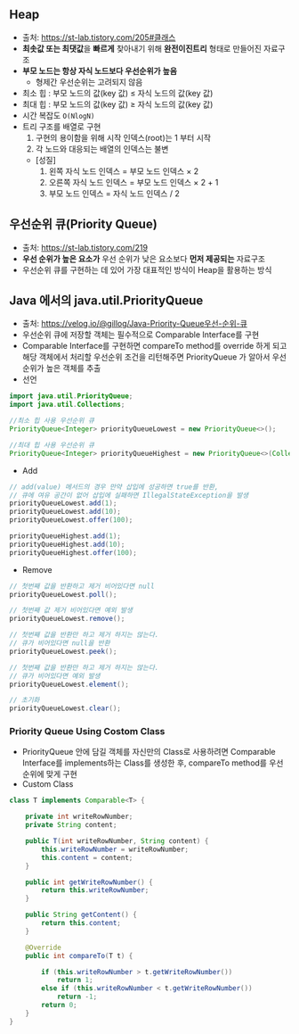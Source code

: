 ## Heap
- 출처: https://st-lab.tistory.com/205#클래스
- **최솟값 또는 최댓값**을 **빠르게** 찾아내기 위해 **완전이진트리** 형태로 만들어진 자료구조
- **부모 노드는 항상 자식 노드보다 우선순위가 높음**
    - 형제간 우선순위는 고려되지 않음
- 최소 힙 : 부모 노드의 값(key 값) ≤ 자식 노드의 값(key 값)
- 최대 힙 : 부모 노드의 값(key 값) ≥ 자식 노드의 값(key 값)
- 시간 복잡도 ```O(NlogN)```
- 트리 구조를 배열로 구현
    1. 구현의 용이함을 위해 시작 인덱스(root)는 1 부터 시작
    2. 각 노드와 대응되는 배열의 인덱스는 불변
    - [성질]
        1. 왼쪽 자식 노드 인덱스 = 부모 노드 인덱스 × 2 
        2. 오른쪽 자식 노드 인덱스 = 부모 노드 인덱스 × 2 + 1
        3. 부모 노드 인덱스 = 자식 노드 인덱스 / 2
## 우선순위 큐(Priority Queue)
- 출처: https://st-lab.tistory.com/219
- **우선 순위가 높은 요소가** 우선 순위가 낮은 요소보다 **먼저 제공되는** 자료구조
- 우선순위 큐를 구현하는 데 있어 가장 대표적인 방식이 Heap을 활용하는 방식
## Java 에서의 java.util.PriorityQueue
- 출처: https://velog.io/@gillog/Java-Priority-Queue우선-순위-큐
- 우선순위 큐에 저장할 객체는 필수적으로 Comparable Interface를 구현
- Comparable Interface를 구현하면 compareTo method를 override 하게 되고 해당 객체에서 처리할 우선순위 조건을 리턴해주면 PriorityQueue 가 알아서 우선순위가 높은 객체를 추출
- 선언
```java
import java.util.PriorityQueue;
import java.util.Collections;

//최소 힙 사용 우선순위 큐
PriorityQueue<Integer> priorityQueueLowest = new PriorityQueue<>();

//최대 힙 사용 우선순위 큐
PriorityQueue<Integer> priorityQueueHighest = new PriorityQueue<>(Collections.reverseOrder());
```
- Add
```java
// add(value) 메서드의 경우 만약 삽입에 성공하면 true를 반환, 
// 큐에 여유 공간이 없어 삽입에 실패하면 IllegalStateException을 발생
priorityQueueLowest.add(1);
priorityQueueLowest.add(10);
priorityQueueLowest.offer(100);

priorityQueueHighest.add(1);
priorityQueueHighest.add(10);
priorityQueueHighest.offer(100);
```
- Remove
```java
// 첫번째 값을 반환하고 제거 비어있다면 null
priorityQueueLowest.poll();

// 첫번째 값 제거 비어있다면 예외 발생
priorityQueueLowest.remove(); 

// 첫번째 값을 반환만 하고 제거 하지는 않는다.
// 큐가 비어있다면 null을 반환
priorityQueueLowest.peek();

// 첫번째 값을 반환만 하고 제거 하지는 않는다.
// 큐가 비어있다면 예외 발생
priorityQueueLowest.element();

// 초기화
priorityQueueLowest.clear();  
```
### Priority Queue Using Costom Class
- PriorityQueue 안에 담길 객체를 자신만의 Class로 사용하려면 Comparable Interface를 implements하는 Class를 생성한 후, compareTo method를 우선 순위에 맞게 구현
- Custom Class
```java
class T implements Comparable<T> {

    private int writeRowNumber;
    private String content;

    public T(int writeRowNumber, String content) {
        this.writeRowNumber = writeRowNumber;
        this.content = content;
    }

    public int getWriteRowNumber() {
        return this.writeRowNumber;
    }

    public String getContent() {
        return this.content;
    }

    @Override
    public int compareTo(T t) {

        if (this.writeRowNumber > t.getWriteRowNumber())
            return 1;
        else if (this.writeRowNumber < t.getWriteRowNumber())
            return -1;
        return 0;
    }
}
```